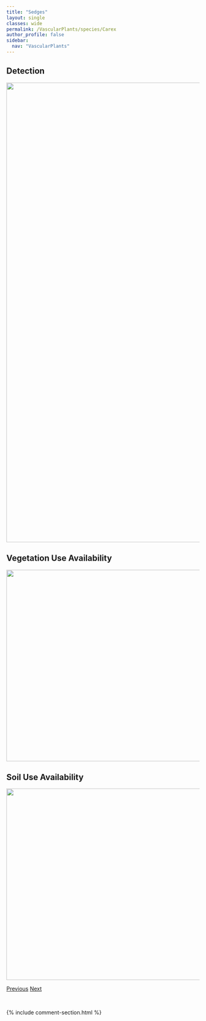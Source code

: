 ```yaml
---
title: "Sedges"
layout: single
classes: wide
permalink: /VascularPlants/species/Carex
author_profile: false
sidebar:
  nav: "VascularPlants"
---
```


<h2>Detection</h2>

<a href="https://drive.google.com/uc?export=view&id=1qj6jdu8a0CZb1K0gU29kgCJRkRxqcFOT">
<img src="https://drive.google.com/uc?export=view&id=1qj6jdu8a0CZb1K0gU29kgCJRkRxqcFOT" height = "1200" width = "800">
</a>


<h2>Vegetation Use Availability</h2>

<a href="https://drive.google.com/uc?export=view&id=1Y3CA6oNqziMxaxHDIqG03UmcSaYHGZTb">
<img src="https://drive.google.com/uc?export=view&id=1Y3CA6oNqziMxaxHDIqG03UmcSaYHGZTb" height = "500" width = "1000">
</a>


<h2>Soil Use Availability</h2>

<a href="https://drive.google.com/uc?export=view&id=1_mdLCUuPKcKSa1TgeT_yTNxt2tZ-lyx9">
<img src="https://drive.google.com/uc?export=view&id=1_mdLCUuPKcKSa1TgeT_yTNxt2tZ-lyx9" height = "500" width = "1000">
</a>


<a href="/DevelopmentWebsite/VascularPlants/species/CardaminePensylvanica" class="pagination--pager" title="Bitter Cress">Previous</a> <a href="/DevelopmentWebsite/VascularPlants/species/CarexAdusta" class="pagination--pager" title="Carex adusta">Next</a>

<p>&nbsp;</p>

{% include comment-section.html %}
